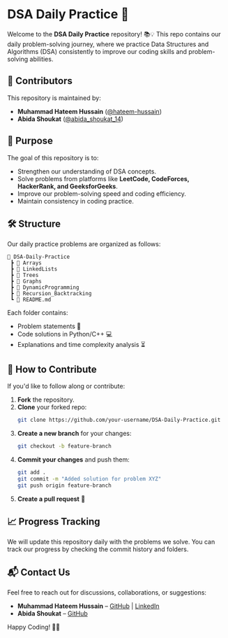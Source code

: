 # DSA Daily Practice 🚀

Welcome to the **DSA Daily Practice** repository! 📚💡 This repo contains our daily problem-solving journey, where we practice Data Structures and Algorithms (DSA) consistently to improve our coding skills and problem-solving abilities. 

## 👥 Contributors

This repository is maintained by:
- **Muhammad Hateem Hussain** ([@hateem-hussain](https://github.com/hateem-hussain))
- **Abida Shoukat** ([@abida_shoukat_14](https://github.com/abida_shoukat_14))

## 📌 Purpose

The goal of this repository is to:
- Strengthen our understanding of DSA concepts.
- Solve problems from platforms like **LeetCode, CodeForces, HackerRank, and GeeksforGeeks**.
- Improve our problem-solving speed and coding efficiency.
- Maintain consistency in coding practice.

## 🛠 Structure

Our daily practice problems are organized as follows:

```
📂 DSA-Daily-Practice
 ┣ 📂 Arrays
 ┣ 📂 LinkedLists
 ┣ 📂 Trees
 ┣ 📂 Graphs
 ┣ 📂 DynamicProgramming
 ┣ 📂 Recursion_Backtracking
 ┗ 📜 README.md
```

Each folder contains:
- Problem statements 📄
- Code solutions in Python/C++ 💻
- Explanations and time complexity analysis ⏳

## 🚀 How to Contribute

If you'd like to follow along or contribute:
1. **Fork** the repository.
2. **Clone** your forked repo:  
   ```bash
   git clone https://github.com/your-username/DSA-Daily-Practice.git
   ```
3. **Create a new branch** for your changes:  
   ```bash
   git checkout -b feature-branch
   ```
4. **Commit your changes** and push them:  
   ```bash
   git add .
   git commit -m "Added solution for problem XYZ"
   git push origin feature-branch
   ```
5. **Create a pull request** 🚀

## 📈 Progress Tracking

We will update this repository daily with the problems we solve. You can track our progress by checking the commit history and folders.

## 📬 Contact Us

Feel free to reach out for discussions, collaborations, or suggestions:
- **Muhammad Hateem Hussain** – [GitHub](https://github.com/hateem-hussain) | [LinkedIn](https://linkedin.com/in/hateem-hussain)
- **Abida Shoukat** – [GitHub](https://github.com/abida_shoukat_14)

Happy Coding! 🚀🔥
